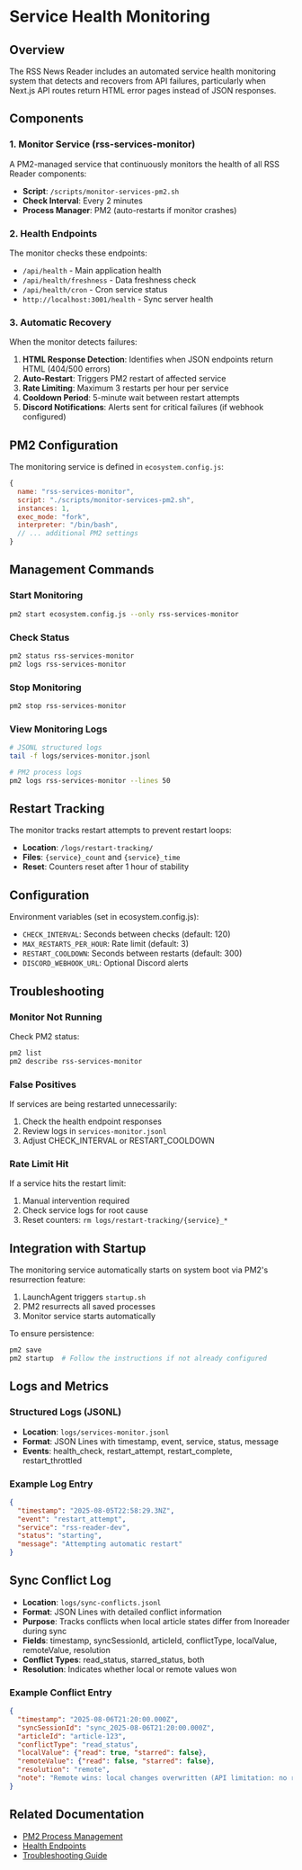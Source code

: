 # Service Health Monitoring

## Overview

The RSS News Reader includes an automated service health monitoring system that detects and recovers from API failures, particularly when Next.js API routes return HTML error pages instead of JSON responses.

## Components

### 1. Monitor Service (rss-services-monitor)

A PM2-managed service that continuously monitors the health of all RSS Reader components:
- **Script**: `/scripts/monitor-services-pm2.sh`
- **Check Interval**: Every 2 minutes
- **Process Manager**: PM2 (auto-restarts if monitor crashes)

### 2. Health Endpoints

The monitor checks these endpoints:
- `/api/health` - Main application health
- `/api/health/freshness` - Data freshness check  
- `/api/health/cron` - Cron service status
- `http://localhost:3001/health` - Sync server health

### 3. Automatic Recovery

When the monitor detects failures:
1. **HTML Response Detection**: Identifies when JSON endpoints return HTML (404/500 errors)
2. **Auto-Restart**: Triggers PM2 restart of affected service
3. **Rate Limiting**: Maximum 3 restarts per hour per service
4. **Cooldown Period**: 5-minute wait between restart attempts
5. **Discord Notifications**: Alerts sent for critical failures (if webhook configured)

## PM2 Configuration

The monitoring service is defined in `ecosystem.config.js`:

```javascript
{
  name: "rss-services-monitor",
  script: "./scripts/monitor-services-pm2.sh",
  instances: 1,
  exec_mode: "fork",
  interpreter: "/bin/bash",
  // ... additional PM2 settings
}
```

## Management Commands

### Start Monitoring
```bash
pm2 start ecosystem.config.js --only rss-services-monitor
```

### Check Status
```bash
pm2 status rss-services-monitor
pm2 logs rss-services-monitor
```

### Stop Monitoring
```bash
pm2 stop rss-services-monitor
```

### View Monitoring Logs
```bash
# JSONL structured logs
tail -f logs/services-monitor.jsonl

# PM2 process logs
pm2 logs rss-services-monitor --lines 50
```

## Restart Tracking

The monitor tracks restart attempts to prevent restart loops:
- **Location**: `/logs/restart-tracking/`
- **Files**: `{service}_count` and `{service}_time`
- **Reset**: Counters reset after 1 hour of stability

## Configuration

Environment variables (set in ecosystem.config.js):
- `CHECK_INTERVAL`: Seconds between checks (default: 120)
- `MAX_RESTARTS_PER_HOUR`: Rate limit (default: 3)
- `RESTART_COOLDOWN`: Seconds between restarts (default: 300)
- `DISCORD_WEBHOOK_URL`: Optional Discord alerts

## Troubleshooting

### Monitor Not Running

Check PM2 status:
```bash
pm2 list
pm2 describe rss-services-monitor
```

### False Positives

If services are being restarted unnecessarily:
1. Check the health endpoint responses
2. Review logs in `services-monitor.jsonl`
3. Adjust CHECK_INTERVAL or RESTART_COOLDOWN

### Rate Limit Hit

If a service hits the restart limit:
1. Manual intervention required
2. Check service logs for root cause
3. Reset counters: `rm logs/restart-tracking/{service}_*`

## Integration with Startup

The monitoring service automatically starts on system boot via PM2's resurrection feature:
1. LaunchAgent triggers `startup.sh`
2. PM2 resurrects all saved processes
3. Monitor service starts automatically

To ensure persistence:
```bash
pm2 save
pm2 startup  # Follow the instructions if not already configured
```

## Logs and Metrics

### Structured Logs (JSONL)
- **Location**: `logs/services-monitor.jsonl`
- **Format**: JSON Lines with timestamp, event, service, status, message
- **Events**: health_check, restart_attempt, restart_complete, restart_throttled

### Example Log Entry
```json
{
  "timestamp": "2025-08-05T22:58:29.3NZ",
  "event": "restart_attempt",
  "service": "rss-reader-dev",
  "status": "starting",
  "message": "Attempting automatic restart"
}
```

## Sync Conflict Log

- **Location**: `logs/sync-conflicts.jsonl`
- **Format**: JSON Lines with detailed conflict information
- **Purpose**: Tracks conflicts when local article states differ from Inoreader during sync
- **Fields**: timestamp, syncSessionId, articleId, conflictType, localValue, remoteValue, resolution
- **Conflict Types**: read_status, starred_status, both
- **Resolution**: Indicates whether local or remote values won

### Example Conflict Entry
```json
{
  "timestamp": "2025-08-06T21:20:00.000Z",
  "syncSessionId": "sync_2025-08-06T21:20:00.000Z",
  "articleId": "article-123",
  "conflictType": "read_status",
  "localValue": {"read": true, "starred": false},
  "remoteValue": {"read": false, "starred": false},
  "resolution": "remote",
  "note": "Remote wins: local changes overwritten (API limitation: no remote timestamps)"
}
```

## Related Documentation

- [PM2 Process Management](./pm2-management.md)
- [Health Endpoints](../api/health-endpoints.md)
- [Troubleshooting Guide](./troubleshooting.md)